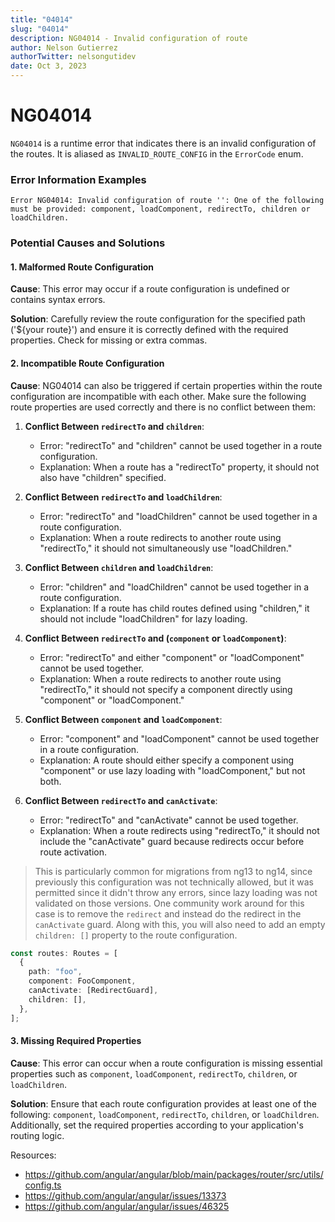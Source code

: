 ```yaml
---
title: "04014"
slug: "04014"
description: NG04014 - Invalid configuration of route
author: Nelson Gutierrez
authorTwitter: nelsongutidev
date: Oct 3, 2023
---
```


# NG04014

`NG04014` is a runtime error that indicates there is an invalid configuration of the routes. It is aliased as `INVALID_ROUTE_CONFIG` in the `ErrorCode` enum.

### Error Information Examples

```text
Error NG04014: Invalid configuration of route '': One of the following must be provided: component, loadComponent, redirectTo, children or loadChildren.
```

### Potential Causes and Solutions

#### 1. Malformed Route Configuration

**Cause**: This error may occur if a route configuration is undefined or contains syntax errors.

**Solution**: Carefully review the route configuration for the specified path ('${your route}') and ensure it is correctly defined with the required properties. Check for missing or extra commas.

#### 2. Incompatible Route Configuration

**Cause**: NG04014 can also be triggered if certain properties within the route configuration are incompatible with each other. Make sure the following route properties are used correctly and there is no conflict between them:

1. **Conflict Between `redirectTo` and `children`**:

   - Error: "redirectTo" and "children" cannot be used together in a route configuration.
   - Explanation: When a route has a "redirectTo" property, it should not also have "children" specified.

2. **Conflict Between `redirectTo` and `loadChildren`**:

   - Error: "redirectTo" and "loadChildren" cannot be used together in a route configuration.
   - Explanation: When a route redirects to another route using "redirectTo," it should not simultaneously use "loadChildren."

3. **Conflict Between `children` and `loadChildren`**:

   - Error: "children" and "loadChildren" cannot be used together in a route configuration.
   - Explanation: If a route has child routes defined using "children," it should not include "loadChildren" for lazy loading.

4. **Conflict Between `redirectTo` and (`component` or `loadComponent`)**:

   - Error: "redirectTo" and either "component" or "loadComponent" cannot be used together.
   - Explanation: When a route redirects to another route using "redirectTo," it should not specify a component directly using "component" or "loadComponent."

5. **Conflict Between `component` and `loadComponent`**:

   - Error: "component" and "loadComponent" cannot be used together in a route configuration.
   - Explanation: A route should either specify a component using "component" or use lazy loading with "loadComponent," but not both.

6. **Conflict Between `redirectTo` and `canActivate`**:
   - Error: "redirectTo" and "canActivate" cannot be used together.
   - Explanation: When a route redirects using "redirectTo," it should not include the "canActivate" guard because redirects occur before route activation.

> This is particularly common for migrations from ng13 to ng14, since previously this configuration was not technically allowed, but it was permitted since it didn't throw any errors, since lazy loading was not validated on those versions. One community work around for this case is to remove the `redirect` and instead do the redirect in the `canActivate` guard. Along with this, you will also need to add an empty `children: []` property to the route configuration.

```typescript
const routes: Routes = [
  {
    path: "foo",
    component: FooComponent,
    canActivate: [RedirectGuard],
    children: [],
  },
];
```

#### 3. Missing Required Properties

**Cause**: This error can occur when a route configuration is missing essential properties such as `component`, `loadComponent`, `redirectTo`, `children`, or `loadChildren`.

**Solution**: Ensure that each route configuration provides at least one of the following: `component`, `loadComponent`, `redirectTo`, `children`, or `loadChildren`. Additionally, set the required properties according to your application's routing logic.

Resources:

- https://github.com/angular/angular/blob/main/packages/router/src/utils/config.ts
- https://github.com/angular/angular/issues/13373
- https://github.com/angular/angular/issues/46325
